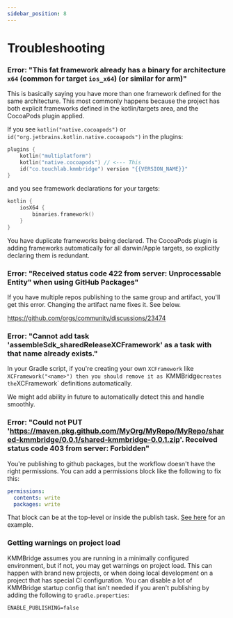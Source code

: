 ```yaml
---
sidebar_position: 8
---
```


# Troubleshooting

### Error: "This fat framework already has a binary for architecture `x64` (common for target `ios_x64`) (or similar for arm)"

This is basically saying you have more than one framework defined for the same architecture. This most commonly happens because the project has both explicit frameworks defined in the kotlin/targets area, and the CocoaPods plugin applied.

If you see `kotlin("native.cocoapods")` or `id("org.jetbrains.kotlin.native.cocoapods")` in the plugins:

```kotlin
plugins {
    kotlin("multiplatform")
    kotlin("native.cocoapods") // <--- This
    id("co.touchlab.kmmbridge") version "{{VERSION_NAME}}"
}
```

and you see framework declarations for your targets:

```kotlin
kotlin {
    iosX64 {
        binaries.framework()
    }
}
```

You have duplicate frameworks being declared. The CocoaPods plugin is adding frameworks automatically for all darwin/Apple targets, so explicitly declaring them is redundant.

### Error: "Received status code 422 from server: Unprocessable Entity" when using GitHub Packages"

If you have multiple repos publishing to the same group and artifact, you'll get this error. Changing the 
artifact name fixes it. See below.

https://github.com/orgs/community/discussions/23474

### Error: "Cannot add task 'assembleSdk_sharedReleaseXCFramework' as a task with that name already exists."

In your Gradle script, if you're creating your own `XCFramework` like `XCFramework("<name>") then you should remove it as `KMMBridge` creates the `XCFramework` definitions automatically.

We might add ability in future to automatically detect this and handle smoothly.

### Error: "Could not PUT 'https://maven.pkg.github.com/MyOrg/MyRepo/MyRepo/shared-kmmbridge/0.0.1/shared-kmmbridge-0.0.1.zip'. Received status code 403 from server: Forbidden"

You're publishing to github packages, but the workflow doesn't have the right permissions. You can add a permissions block like the following to fix this:

```yaml
permissions:
  contents: write
  packages: write
```
That block can be at the top-level or inside the publish task. [See here](https://github.com/touchlab/KMMBridgeSampleKotlin/blob/main/.github/workflows/main.yml) for an example.

### Getting warnings on project load

KMMBridge assumes you are running in a minimally configured environment, but if not, you may get warnings on project load. This can happen with brand new projects, or when doing local development on a project that has special CI configuration. You can disable a lot of KMMBridge startup config that isn't needed if you aren't publishing by adding the following to `gradle.properties`:

```
ENABLE_PUBLISHING=false
```
